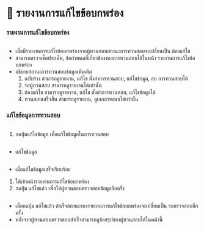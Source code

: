 # 📝 รายงานการแก้ไขข้อบกพร่อง

### รายงานการแก้ไขข้อบกพร่อง

<figure><img src="../../../.gitbook/assets/image (96).png" alt=""><figcaption></figcaption></figure>

* เมื่อมีรายงานการแก้ไขข้อบกพร่องจากผู้ทวนสอบสถานะการทวนสอบจะเปลี่ยนเป็น ต้องแก้ไข&#x20;
* สามารถตรวจเช็คประเด็น, ข้อกำหนดที่เกี่ยวข้องของการทวนสอบได้ในหน้า รายงานการแก้ไขข้อบกพร่อง
* อธิบายสถานะการทวนสอบข้อมูลเพิ่มเติม
  1. ฉบับร่าง สามารถดูรายงาน, แก้ไข ตั้งค่าการทวนสอบ, แก้ไขข้อมูล, ลบ การทวนสอบได้
  2. รอผู้ทวนสอบ สามารถดูรายงานได้เท่านั้น
  3. ต้องแก้ไข สามารถดูรายงาน, แก้ไข ตั้งค่าการทวนสอบ, แก้ไขข้อมูลได้
  4. ทวนสอบเสร็จสิ้น สามารถดูรายงาน, ดูเอกสารแนบได้เท่านั้น

### แก้ไขข้อมูลการทวนสอบ

<figure><img src="../../../.gitbook/assets/image (95).png" alt=""><figcaption></figcaption></figure>

1. กดปุ่มแก้ไขข้อมูล เพื่อแก้ไขข้อมูลในการทวนสอบ

<figure><img src="../../../.gitbook/assets/image (97).png" alt=""><figcaption></figcaption></figure>

* แก้ไขข้อมูล

<figure><img src="../../../.gitbook/assets/image (98).png" alt=""><figcaption></figcaption></figure>

* เมื่อแก้ไขข้อมูลเสร็จเรียบร้อย

1. ให้เข้าหน้ารายงานการแก้ไขข้อบกพร่อง
2. กดปุ่ม แก้ไขแล้ว เพื่อให้ผู้ทวนสอบตรวจสอบข้อมูลอีกครั้ง

<figure><img src="../../../.gitbook/assets/image (99).png" alt=""><figcaption></figcaption></figure>

* เมื่อกดปุ่ม แก้ไขแล้ว สำเร็จสถานะของรายงานการแก้ไขข้อบกพร่องจะเปลี่ยนเป็น รอตรวจสอบอีกครั้ง&#x20;
* หลังจากผู้ทวนสอบตรวจสอบสำเร็จสามารถดูข้อสรุปของผู้ทวนสอบได้ในหน้านี้
